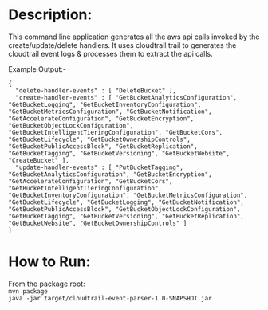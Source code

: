 # Description:
This command line application generates all the aws api calls  invoked by the create/update/delete handlers. It uses cloudtrail trail to generates the cloudtrail event logs & processes them to extract the api calls.

Example Output:-
```
{
  "delete-handler-events" : [ "DeleteBucket" ],
  "create-handler-events" : [ "GetBucketAnalyticsConfiguration", "GetBucketLogging", "GetBucketInventoryConfiguration", "GetBucketMetricsConfiguration", "GetBucketNotification", "GetAccelerateConfiguration", "GetBucketEncryption", "GetBucketObjectLockConfiguration", "GetBucketIntelligentTieringConfiguration", "GetBucketCors", "GetBucketLifecycle", "GetBucketOwnershipControls", "GetBucketPublicAccessBlock", "GetBucketReplication", "GetBucketTagging", "GetBucketVersioning", "GetBucketWebsite", "CreateBucket" ],
  "update-handler-events" : [ "PutBucketTagging", "GetBucketAnalyticsConfiguration", "GetBucketEncryption", "GetAccelerateConfiguration", "GetBucketCors", "GetBucketIntelligentTieringConfiguration", "GetBucketInventoryConfiguration", "GetBucketMetricsConfiguration", "GetBucketLifecycle", "GetBucketLogging", "GetBucketNotification", "GetBucketPublicAccessBlock", "GetBucketObjectLockConfiguration", "GetBucketTagging", "GetBucketVersioning", "GetBucketReplication", "GetBucketWebsite", "GetBucketOwnershipControls" ]
}
```
# How to Run:
From the package root:  
`mvn package`  
`java -jar target/cloudtrail-event-parser-1.0-SNAPSHOT.jar`